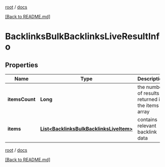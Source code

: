 [root](./../ "root") / [docs](./ "docs")

[[Back to README.md]](./../README.md "[Back to README.md]")

# BacklinksBulkBacklinksLiveResultInfo

## Properties

| Name | Type | Description | Notes |
|------------ | ------------- | ------------- | -------------|
|**itemsCount** | **Long** | the number of results returned in the items array |  [optional] |
|**items** | [**List&lt;BacklinksBulkBacklinksLiveItem&gt;**](BacklinksBulkBacklinksLiveItem.md) | contains relevant backlink data |  [optional] |

[root](./../ "root") / [docs](./ "docs")

[[Back to README.md]](./../README.md "[Back to README.md]")